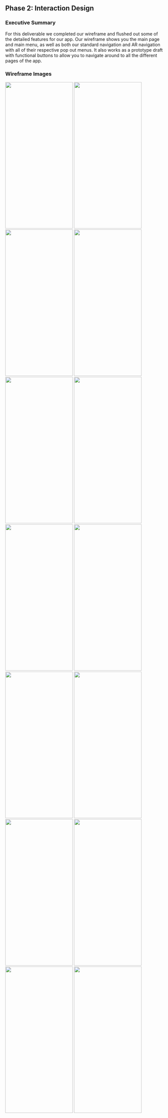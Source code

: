## Phase 2: Interaction Design

### Executive Summary

  For this deliverable we completed our wireframe and flushed out some of the detailed features for our app. Our wireframe shows you the main page and main menu, as well as both our standard navigation and AR navigation with all of their respective pop out menus. It also works as a prototype draft with functional buttons to allow you to navigate around to all the different pages of the app.

### Wireframe Images
<row>
<img src="https://user-images.githubusercontent.com/21229278/115665927-c4117680-a2f8-11eb-9309-3cbf85e3db56.png" width="214" height="463" />
<img src="https://user-images.githubusercontent.com/21229278/115666851-eeafff00-a2f9-11eb-98e0-ef9c64cc9acb.png" width="214" height="463" />
<img src="https://user-images.githubusercontent.com/21229278/115666990-1dc67080-a2fa-11eb-9ed6-2475567b883a.png" width="214" height="463" />
</row>
<row>  
<img src="https://user-images.githubusercontent.com/21229278/115667334-8f9eba00-a2fa-11eb-9030-d5c337a2c724.png" width="214" height="463" />
<img src="https://user-images.githubusercontent.com/21229278/115667390-a47b4d80-a2fa-11eb-8bbf-7b89d9bf58d9.png" width="214" height="463" />
<img src="https://user-images.githubusercontent.com/21229278/115667442-b3620000-a2fa-11eb-8c29-8c7be7c78934.png" width="214" height="463" />
</row>
<row>
<img src="https://user-images.githubusercontent.com/21229278/115667467-b9f07780-a2fa-11eb-8bcb-0abf0d7db014.png" width="214" height="463" />
<img src="https://user-images.githubusercontent.com/21229278/115667489-c07eef00-a2fa-11eb-89c3-e275344961b6.png" width="214" height="463" />
<img src="https://user-images.githubusercontent.com/21229278/115667522-c8d72a00-a2fa-11eb-804a-1cf9724f98a4.png" width="214" height="463" />
</row>
<row>
<img src="https://user-images.githubusercontent.com/21229278/115667555-d391bf00-a2fa-11eb-9d93-9e379e869bdb.png" width="214" height="463" />
<img src="https://user-images.githubusercontent.com/21229278/115667580-dd1b2700-a2fa-11eb-9e0a-d37e0994e093.png" width="214" height="463" />
<img src="https://user-images.githubusercontent.com/21229278/115667616-e5736200-a2fa-11eb-9589-f004252a7c60.png" width="214" height="463" />
</row>
<row>
<img src="https://user-images.githubusercontent.com/21229278/115667660-f0c68d80-a2fa-11eb-88f1-22a9c39cc475.png" width="214" height="463" />
<img src="https://user-images.githubusercontent.com/21229278/115667672-f58b4180-a2fa-11eb-83ee-25f485bc578a.png" width="214" height="463" />
 </row>
